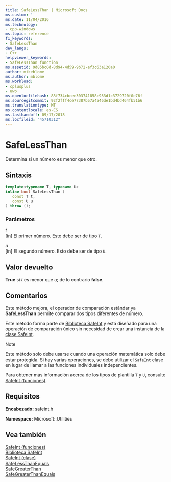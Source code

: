```yaml
---
title: SafeLessThan | Microsoft Docs
ms.custom: ''
ms.date: 11/04/2016
ms.technology:
- cpp-windows
ms.topic: reference
f1_keywords:
- SafeLessThan
dev_langs:
- C++
helpviewer_keywords:
- SafeLessThan function
ms.assetid: 9d85bc0d-8d94-4d59-9b72-ef3c63a120a0
author: mikeblome
ms.author: mblome
ms.workload:
- cplusplus
- uwp
ms.openlocfilehash: 88f734cbcee303741858c933d1c3729720f0e76f
ms.sourcegitcommit: 92f2fff4ce77387b57a4546de1bd4bd464fb51b6
ms.translationtype: MT
ms.contentlocale: es-ES
ms.lasthandoff: 09/17/2018
ms.locfileid: "45710312"
---
```

# <a name="safelessthan"></a>SafeLessThan

Determina si un número es menor que otro.

## <a name="syntax"></a>Sintaxis

```cpp
template<typename T, typename U>
inline bool SafeLessThan (
   const T t,
   const U u
) throw ();
```

### <a name="parameters"></a>Parámetros

*t*<br/>
[in] El primer número. Esto debe ser de tipo `T`.

*u*<br/>
[in] El segundo número. Esto debe ser de tipo `U`.

## <a name="return-value"></a>Valor devuelto

**True** si *t* es menor que *u*; de lo contrario **false**.

## <a name="remarks"></a>Comentarios

Este método mejora, el operador de comparación estándar ya **SafeLessThan** permite comparar dos tipos diferentes de número.

Este método forma parte de [Biblioteca SafeInt](../windows/safeint-library.md) y está diseñado para una operación de comparación único sin necesidad de crear una instancia de la [clase SafeInt](../windows/safeint-class.md).

> [!NOTE]
> Este método solo debe usarse cuando una operación matemática solo debe estar protegida. Si hay varias operaciones, se debe utilizar el `SafeInt` clase en lugar de llamar a las funciones individuales independientes.

Para obtener más información acerca de los tipos de plantilla `T` y `U`, consulte [SafeInt (funciones)](../windows/safeint-functions.md).

## <a name="requirements"></a>Requisitos

**Encabezado:** safeint.h

**Namespace:** Microsoft::Utilities

## <a name="see-also"></a>Vea también

[SafeInt (funciones)](../windows/safeint-functions.md)  
[Biblioteca SafeInt](../windows/safeint-library.md)  
[SafeInt (clase)](../windows/safeint-class.md)  
[SafeLessThanEquals](../windows/safelessthanequals.md)  
[SafeGreaterThan](../windows/safegreaterthan.md)  
[SafeGreaterThanEquals](../windows/safegreaterthanequals.md)